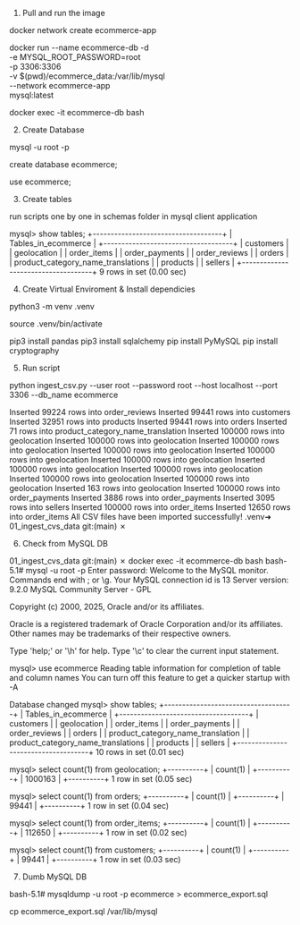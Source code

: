 
1. Pull and run the image

docker network create ecommerce-app

docker run --name ecommerce-db -d \
    -e MYSQL_ROOT_PASSWORD=root \
    -p 3306:3306 \
    -v $(pwd)/ecommerce_data:/var/lib/mysql \
    --network ecommerce-app \
    mysql:latest


docker exec -it ecommerce-db bash

2. Create Database

mysql -u root -p

create database ecommerce;

use ecommerce;

3. Create tables

run scripts one by one in schemas folder in mysql client application

mysql> show tables;
+------------------------------------+
| Tables_in_ecommerce                |
+------------------------------------+
| customers                          |
| geolocation                        |
| order_items                        |
| order_payments                     |
| order_reviews                      |
| orders                             |
| product_category_name_translations |
| products                           |
| sellers                            |
+------------------------------------+
9 rows in set (0.00 sec)

4. Create Virtual Enviroment & Install dependicies 

python3 -m venv .venv

source .venv/bin/activate

pip3 install pandas 
pip3 install sqlalchemy
pip install PyMySQL
pip install cryptography

5. Run script

python ingest_csv.py --user root --password root --host localhost --port 3306 --db_name ecommerce 

Inserted 99224 rows into order_reviews
Inserted 99441 rows into customers
Inserted 32951 rows into products
Inserted 99441 rows into orders
Inserted 71 rows into product_category_name_translation
Inserted 100000 rows into geolocation
Inserted 100000 rows into geolocation
Inserted 100000 rows into geolocation
Inserted 100000 rows into geolocation
Inserted 100000 rows into geolocation
Inserted 100000 rows into geolocation
Inserted 100000 rows into geolocation
Inserted 100000 rows into geolocation
Inserted 100000 rows into geolocation
Inserted 100000 rows into geolocation
Inserted 163 rows into geolocation
Inserted 100000 rows into order_payments
Inserted 3886 rows into order_payments
Inserted 3095 rows into sellers
Inserted 100000 rows into order_items
Inserted 12650 rows into order_items
All CSV files have been imported successfully!
.venv➜  01_ingest_cvs_data git:(main) ✗ 

6. Check from MySQL DB

01_ingest_cvs_data git:(main) ✗ docker exec -it ecommerce-db bash
bash-5.1# mysql -u root -p
Enter password: 
Welcome to the MySQL monitor.  Commands end with ; or \g.
Your MySQL connection id is 13
Server version: 9.2.0 MySQL Community Server - GPL

Copyright (c) 2000, 2025, Oracle and/or its affiliates.

Oracle is a registered trademark of Oracle Corporation and/or its
affiliates. Other names may be trademarks of their respective
owners.

Type 'help;' or '\h' for help. Type '\c' to clear the current input statement.

mysql> use ecommerce
Reading table information for completion of table and column names
You can turn off this feature to get a quicker startup with -A

Database changed
mysql> show tables;
+------------------------------------+
| Tables_in_ecommerce                |
+------------------------------------+
| customers                          |
| geolocation                        |
| order_items                        |
| order_payments                     |
| order_reviews                      |
| orders                             |
| product_category_name_translation  |
| product_category_name_translations |
| products                           |
| sellers                            |
+------------------------------------+
10 rows in set (0.01 sec)

mysql> select count(1) from geolocation;
+----------+
| count(1) |
+----------+
|  1000163 |
+----------+
1 row in set (0.05 sec)

mysql> select count(1) from orders;
+----------+
| count(1) |
+----------+
|    99441 |
+----------+
1 row in set (0.04 sec)

mysql> select count(1) from order_items;
+----------+
| count(1) |
+----------+
|   112650 |
+----------+
1 row in set (0.02 sec)

mysql> select count(1) from customers;
+----------+
| count(1) |
+----------+
|    99441 |
+----------+
1 row in set (0.03 sec)

7. Dumb MySQL DB

bash-5.1# mysqldump -u root  -p ecommerce  > ecommerce_export.sql

cp ecommerce_export.sql /var/lib/mysql 

